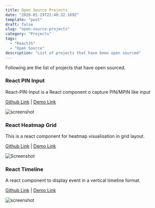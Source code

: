 ```yaml
---
title: Open Source Projects
date: "2020-01-29T22:40:32.169Z"
template: "post"
draft: false
slug: "open-source-projects"
category: "Projects"
tags:
  - "ReactJS"
  - "Open Source"
description: "List of projects that have been open sourced"
---
```


Following are the list of projects that have open sourced.


### React PIN Input

React-PIN-Input is a React component o capture PIN/MPIN like input

[Github Link](https://github.com/arunghosh/react-heatmap-grid)
| [Demo Link](https://codesandbox.io/s/8jnlxw359)


![screenshot](https://github.com/arunghosh/react-pin-input/raw/master/docs/pin.png)


### React Heatmap Grid

This is a react component for heatmap visualisation in grid layout.

[Github Link](https://github.com/arunghosh/react-heatmap-grid) | [Demo Link](https://codesandbox.io/s/r4rvwkl3yn)

![Screenshot](https://github.com/arunghosh/react-heatmap-grid/raw/master/docs/heatmap.png)

### React Timeline

 A react component to display event in a vertical timeline format.

[Github Link](https://github.com/arunghosh/react-time-line) | [Demo Link](https://codesandbox.io/s/react-timeline-2y11e)

![screenshot](https://github.com/arunghosh/react-time-line/raw/master/docs/timeline.png)
